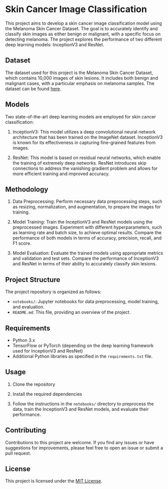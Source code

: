 # Skin Cancer Image Classification

This project aims to develop a skin cancer image classification model using the Melanoma Skin Cancer Dataset. The goal is to accurately identify and classify skin images as either benign or malignant, with a specific focus on detecting melanoma. The project explores the performance of two different deep learning models: InceptionV3 and ResNet.

## Dataset

The dataset used for this project is the Melanoma Skin Cancer Dataset, which contains 10,000 images of skin lesions. It includes both benign and malignant cases, with a particular emphasis on melanoma samples. The dataset can be found [here](https://www.kaggle.com/datasets/hasnainjaved/melanoma-skin-cancer-dataset-of-10000-images).

## Models

Two state-of-the-art deep learning models are employed for skin cancer classification:

1. InceptionV3: This model utilizes a deep convolutional neural network architecture that has been trained on the ImageNet dataset. InceptionV3 is known for its effectiveness in capturing fine-grained features from images.

2. ResNet: This model is based on residual neural networks, which enable the training of extremely deep networks. ResNet introduces skip connections to address the vanishing gradient problem and allows for more efficient training and improved accuracy.

## Methodology

1. Data Preprocessing: Perform necessary data preprocessing steps, such as resizing, normalization, and augmentation, to prepare the images for training.

2. Model Training: Train the InceptionV3 and ResNet models using the preprocessed images. Experiment with different hyperparameters, such as learning rate and batch size, to achieve optimal results. Compare the performance of both models in terms of accuracy, precision, recall, and F1 score.

3. Model Evaluation: Evaluate the trained models using appropriate metrics and validation and test sets. Compare the performance of InceptionV3 and ResNet in terms of their ability to accurately classify skin lesions.


## Project Structure

The project repository is organized as follows:

- `notebooks/`: Jupyter notebooks for data preprocessing, model training, and evaluation.
- `README.md`: This file, providing an overview of the project.

## Requirements

- Python 3.x
- TensorFlow or PyTorch (depending on the deep learning framework used for InceptionV3 and ResNet)
- Additional Python libraries as specified in the `requirements.txt` file.

## Usage

1. Clone the repository
   
2. Install the required dependencies
   
3. Follow the instructions in the `notebooks/` directory to preprocess the data, train the InceptionV3 and ResNet models, and evaluate their performance.


## Contributing

Contributions to this project are welcome. If you find any issues or have suggestions for improvements, please feel free to open an issue or submit a pull request.

## License

This project is licensed under the [MIT License](LICENSE).

   
